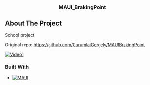 <h3 align="center">MAUI_BrakingPoint</h3>

<!-- ABOUT THE PROJECT -->
## About The Project

School project 

Original repo: https://github.com/GurumlaiGergely/MAUIBrakingPoint

[![Video1](https://img.youtube.com/vi/fZR8HPVgmPM/0.jpg)](https://www.youtube.com/watch?v=fZR8HPVgmPM)


### Built With

* [![MAUI][.NET MAUI]][.NET MAUI-url]


<!-- MARKDOWN LINKS & IMAGES -->
<!-- https://www.markdownguide.org/basic-syntax/#reference-style-links -->
[.NET MAUI]: https://img.shields.io/badge/.NET%20MAUI-35495E
[.NET MAUI-url]: https://learn.microsoft.com/en-us/dotnet/maui/
